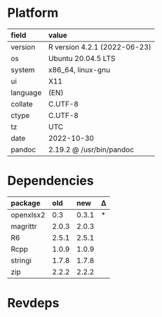 # Platform

|field    |value                        |
|:--------|:----------------------------|
|version  |R version 4.2.1 (2022-06-23) |
|os       |Ubuntu 20.04.5 LTS           |
|system   |x86_64, linux-gnu            |
|ui       |X11                          |
|language |(EN)                         |
|collate  |C.UTF-8                      |
|ctype    |C.UTF-8                      |
|tz       |UTC                          |
|date     |2022-10-30                   |
|pandoc   |2.19.2 @ /usr/bin/pandoc     |

# Dependencies

|package   |old   |new   |Δ  |
|:---------|:-----|:-----|:--|
|openxlsx2 |0.3   |0.3.1 |*  |
|magrittr  |2.0.3 |2.0.3 |   |
|R6        |2.5.1 |2.5.1 |   |
|Rcpp      |1.0.9 |1.0.9 |   |
|stringi   |1.7.8 |1.7.8 |   |
|zip       |2.2.2 |2.2.2 |   |

# Revdeps

